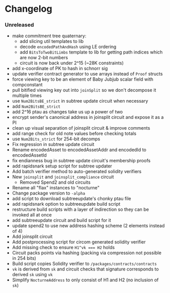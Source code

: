 # Changelog

### Unreleased

- make commitment tree quaternary:
  - add slicing util templates to lib
  - decode `encodedPathAndHash` using LE ordering
  - add `BitsToTwoBitLimbs` template to lib for getting path indices which are now 2-bit numbers
  - circuit is now back under 2^15 (~28K constraints)
- add x-coordinate of PK to hash in schnorr sig
- update verifier contract generator to use arrays instead of `Proof` structs
- force viewing key to be an element of Baby Jubjub scalar field with compconstant
- pull bitified viewing key out into `joinSplit` so we don't decompose it multiple times
- use `Num2BitsBE_strict` in subtree update circuit when necessary
- add `Num2BitsBE_strict`
- add 2^16 ptau as changes take us up a power of two
- encrypt sender's canonical address in joinsplit circuit and expose it as a PI
- clean up visual separation of joinsplit circuit & improve comments
- add range check for old note values before checking totals
- use `Num2Bits_strict` for 254-bit decomps
- Fix regression in subtree update circuit
- Rename encodedAsset to encodedAssetAddr and encodedId to encodedAssetId
- fix endianness bug in subtree update circuit's membership proofs
- add rapidsnark setup script for subtree updater
- Add batch verifier method to auto-generated solidity verifiers
- New `joinsplit` and `joinsplit_compliance` circuit
  - Removed Spend2 and old circuits
- Rename all "flax" instances to "nocturne"
- Change package version to `-alpha`
- add script to download subtreeupdate's chonky ptau file
- add rapidsnark option to subtreeupdate build script
- restructure build scripts with a layer of indirection so they can be invoked all at once
- add subtreeupdate circuit and build script for it
- update spend2 to use new address hashing scheme (2 elements instead of 4)
- Add joinsplit circuit
- Add postprocessing script for circom generated solidity verifier
- Add missing check to ensure `H1^vk === H2` holds
- Circuit packs points via hashing (packing via compression not possible in 254 bits)
- Build script copies Solidity verifier to `/packages/contracts/contracts`
- `vk` is derived from `sk` and circuit checks that signature corresponds to derived `sk` using `vk`
- Simplify `NocturneAddress` to only consist of H1 and H2 (no inclusion of `sk`)

